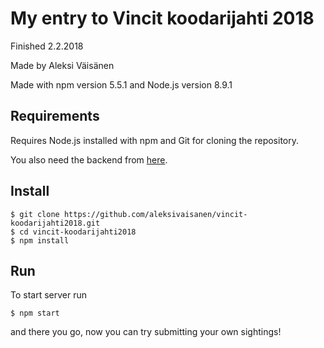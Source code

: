 # My entry to Vincit koodarijahti 2018
Finished 2.2.2018

Made by Aleksi Väisänen

Made with npm version 5.5.1 and Node.js version 8.9.1

## Requirements
Requires Node.js installed with npm and Git for cloning the repository.

You also need the backend from [here](https://github.com/Vincit/summer-2018/). 

## Install

```
$ git clone https://github.com/aleksivaisanen/vincit-koodarijahti2018.git
$ cd vincit-koodarijahti2018
$ npm install
```

## Run

To start server run 

```
$ npm start
```

and there you go, now you can try submitting your own sightings!